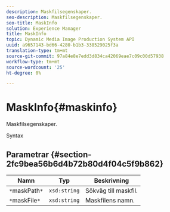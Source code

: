 ```yaml
---
description: Maskfilsegenskaper.
seo-description: Maskfilsegenskaper.
seo-title: MaskInfo
solution: Experience Manager
title: MaskInfo
topic: Dynamic Media Image Production System API
uuid: a9657143-bd66-4280-b1b3-338529025f3a
translation-type: tm+mt
source-git-commit: 97a84e8e7edd3d834ca42069eae7c09c00d57938
workflow-type: tm+mt
source-wordcount: '25'
ht-degree: 0%

---
```



# MaskInfo{#maskinfo}

Maskfilsegenskaper.

Syntax

## Parametrar {#section-2fc9bea56b6d4b72b80d4f04c5f9b862}

| Namn | Typ | Beskrivning |
|---|---|---|
| `*`maskPath`*` | `xsd:string` | Sökväg till maskfil. |
| `*`maskFile`*` | `xsd:string` | Maskfilens namn. |

